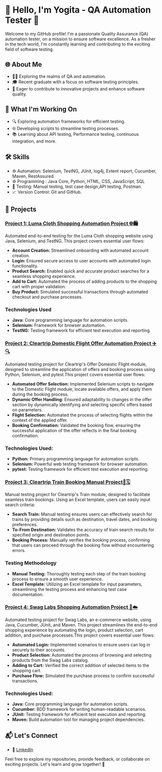 
# 👋 Hello, I'm Yogita - QA Automation Tester 🚀

Welcome to my GitHub profile! I'm a passionate Quality Assurance (QA) automation tester, on a mission to ensure software excellence. As a fresher in the tech world, I'm constantly learning and contributing to the exciting field of software testing.

## 🌐 About Me

- 🧑‍💻 Exploring the realms of QA and automation.
- 🎓 Recent graduate with a focus on software testing principles.
- 🚀 Eager to contribute to innovative projects and enhance software quality.

## 🚀 What I'm Working On

- 🔍 Exploring automation frameworks for efficient testing.
- 🌐 Developing scripts to streamline testing processes.
- 📚 Learning about API testing, Performance testing, continuous integration, and more.

## 🛠️ Skills

- ⚙️ Automation: Selenium, TestNG, JUnit, log4j, Extent report, Cucumber, Maven, RestAssured.
- ⚙️ Programming : Java Core, Python, HTML, CSS, JavaScript, SQL
- 🧪 Testing: Manual testing, test case design,API testing, Postman.
- 📈 Version Control: Git and GitHub.

## 🌟 Projects

### [Project 1: Luma Cloth Shopping Automation Project 🌐🛍️](https://github.com/YogitaY/MyLumaProject) 
Automated end-to-end testing for the Luma Cloth shopping website using Java, Selenium, and TestNG. This project covers essential user flows:
- **Account Creation:** Streamlined onboarding with automated account creation.
- **Login:** Ensured secure access to user accounts with automated login functionality.
- **Product Search:** Enabled quick and accurate product searches for a seamless shopping experience.
- **Add to Cart:** Automated the process of adding products to the shopping cart with proper validation.
- **Buy Product:** Simulated successful transactions through automated checkout and purchase processes.
  
### Technologies Used
- **Java:** Core programming language for automation scripts.
- **Selenium:** Framework for browser automation.
- **TestNG:** Testing framework for efficient test execution and reporting.

### [Project 2: Cleartrip Domestic Flight Offer Automation Project ✈️🔍](https://github.com/YogitaY/ClearTripDomesticFlight)
Automated testing project for Cleartrip's Offer Domestic Flight module, designed to streamline the application of offers and booking process using Python, Selenium, and pytest.This project covers essential user flows:
- **Automated Offer Selection:** Implemented Selenium scripts to navigate to the Domestic Flight module, locate available offers, and apply them during the booking process.
- **Dynamic Offer Handling:** Ensured adaptability to changes in the offer section by dynamically identifying and selecting specific offers based on parameters.
- **Flight Selection:** Automated the process of selecting flights within the context of the applied offer.
- **Booking Confirmation:** Validated the booking flow, ensuring the successful application of the offer reflects in the final booking confirmation.

### Technologies Used:
- **Python:** Primary programming language for automation scripts.
- **Selenium:** Powerful web testing framework for browser automation.
- **pytest:** Testing framework for efficient test execution and reporting.
  
### [Project 3: Cleartrip Train Booking Manual Project🚂🗓️](https://github.com/Yyogita007/Clear-Trip-Module-Train-ManualTesting)   
Manual testing project for Cleartrip's Train module, designed to facilitate seamless train bookings. Using an Excel template, users can easily input search criteria:
- **Search Train:** Manual testing ensures users can effectively search for trains by providing details such as destination, travel dates, and booking preferences.
- **To-From Destination:** Validates the accuracy of train search results for specified origin and destination points.
- **Booking Process:** Manually verifies the booking process, confirming that users can proceed through the booking flow without encountering errors.
  
### Testing Methodology
- **Manual Testing:** Thoroughly testing each step of the train booking process to ensure a smooth user experience.
- **Excel Template:** Utilizing an Excel template for input parameters, streamlining the testing process and enhancing test case documentation.

### [Project 4: Swag Labs Shopping Automation Project 🛒☁️](https://github.com/YogitaY/SwagLabs)
Automated testing project for Swag Labs, an e-commerce website, using Java, Cucumber, JUnit, and Maven. This project streamlines the end-to-end shopping experience by automating the login, product selection, cart addition, and purchase processes.This project covers essential user flows:
- **Automated Login:** Implemented scenarios to ensure users can log in securely to their accounts.
- **Product Selection:** Automated the process of browsing and selecting products from the Swag Labs catalog.
- **Adding to Cart:** Verified the correct addition of selected items to the shopping cart.
- **Purchase Flow:** Simulated the purchase process to confirm successful transactions.

### Technologies Used:
- **Java:** Core programming language for automation scripts.
- **Cucumber:** BDD framework for writing human-readable scenarios.
- **JUnit:** Testing framework for efficient test execution and reporting.
- **Maven:** Build automation tool for managing project dependencies.
  
## 📬 Let's Connect

- 💼 [LinkedIn](www.linkedin.com/in/yogita-hindalekar-233306205)

Feel free to explore my repositories, provide feedback, or collaborate on exciting projects. Let's learn and grow together! 🚀

